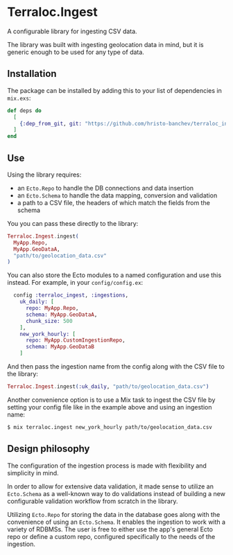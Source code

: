 # Terraloc.Ingest

A configurable library for ingesting CSV data.

The library was built with ingesting geolocation data in mind, but it is generic
enough to be used for any type of data.

## Installation

The package can be installed by adding this to your list of dependencies in `mix.exs`:

```elixir
def deps do
  [
    {:dep_from_git, git: "https://github.com/hristo-banchev/terraloc_ingest.git", tag: "v0.1.0"}
  ]
end
```

## Use

Using the library requires:

  * an `Ecto.Repo` to handle the DB connections and data insertion
  * an `Ecto.Schema` to handle the data mapping, conversion and validation
  * a path to a CSV file, the headers of which match the fields from the schema

You you can pass these directly to the library:

```elixir
Terraloc.Ingest.ingest(
  MyApp.Repo,
  MyApp.GeoDataA,
  "path/to/geolocation_data.csv"
)
```

You can also store the Ecto modules to a named configuration and use this instead.
For example, in your `config/config.ex`:

```elixir
  config :terraloc_ingest, :ingestions,
    uk_daily: [
      repo: MyApp.Repo,
      schema: MyApp.GeoDataA,
      chunk_size: 500
    ],
    new_york_hourly: [
      repo: MyApp.CustomIngestionRepo,
      schema: MyApp.GeoDataB
    ]
```

And then pass the ingestion name from the config along with the CSV file to the
library:

```elixir
Terraloc.Ingest.ingest(:uk_daily, "path/to/geolocation_data.csv")
```

Another convenience option is to use a Mix task to ingest the CSV file by setting
your config file like in the example above and using an ingestion name:

```bash
$ mix terraloc.ingest new_york_hourly path/to/geolocation_data.csv
```

## Design philosophy

The configuration of the ingestion process is made with flexibility and
simplicity in mind.

In order to allow for extensive data validation, it made sense to utilize an
`Ecto.Schema` as a well-known way to do validations instead of building a new
configurable validation workflow from scratch in the library.

Utilizing `Ecto.Repo` for storing the data in the database goes along with the
convenience of using an `Ecto.Schema`. It enables the ingestion to work with a
variety of RDBMSs. The user is free to either use the app's general Ecto repo or
define a custom repo, configured specifically to the needs of the ingestion.